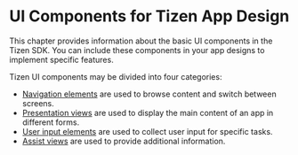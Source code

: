 # UI Components for Tizen App Design

This chapter provides information about the basic UI components in the Tizen SDK. You can include these components in your app designs to implement specific features.

Tizen UI components may be divided into four categories:

-   [Navigation elements](navigation-elements.md) are used to browse content and switch between screens.
-   [Presentation views](presentation-views.md) are used to display the main content of an app in different forms.
-   [User input elements](user-input-components.md) are used to collect user input for specific tasks.
-   [Assist views](assist-views.md) are used to provide additional information.
